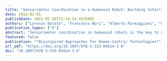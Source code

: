 ```yaml
---
title: "Sensorimotor Coordination in a Humanoid Robot: Building Intelligence on the iCub"
date: 2014-01-01
publishDate: 2021-05-26T13:14:54.932589Z
authors: ["Lorenzo Natale", "Francesco Nori", "Alberto Parmiggiani", "Giorgio Metta"]
publication_types: ["6"]
abstract: "Sensorimotor coordination in humanoid robots is the key to accomplish realistic human behavior. Paradigmatic tasks in sensorimotor coordination include force and impedance control, whole-body coordination during physical interaction with the environment, point-to-point reaching movements, and grasping visually identified objects. To tackle these problems a variety of sensors and methods have to be integrated, including vision, force and touch, hand-coded models, and machine learning. This requires a careful balance of the a priori design effort in order to properly manage the complexity of data collection for learning and the overall performance of the robotic system. In this chapter we treat the implementation of these techniques on the well-known iCub humanoid robot."
featured: false
publication: "*Bioinspired Approaches for Human-Centric Technologies*"
url_pdf: "https://doi.org/10.1007/978-3-319-04924-3_6"
doi: "10.1007/978-3-319-04924-3_6"
---
```


